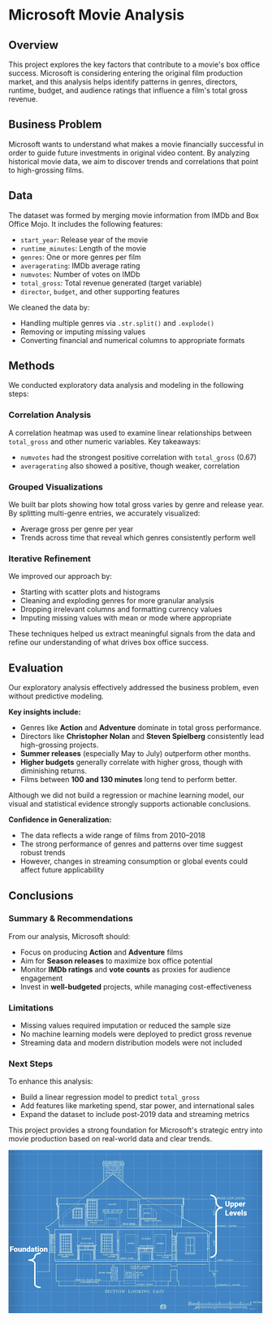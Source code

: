 

# Microsoft Movie Analysis

## Overview

This project explores the key factors that contribute to a movie's box office success. Microsoft is considering entering the original film production market, and this analysis helps identify patterns in genres, directors, runtime, budget, and audience ratings that influence a film's total gross revenue.

## Business Problem

Microsoft wants to understand what makes a movie financially successful in order to guide future investments in original video content. By analyzing historical movie data, we aim to discover trends and correlations that point to high-grossing films.

## Data

The dataset was formed by merging movie information from IMDb and Box Office Mojo. It includes the following features:

* `start_year`: Release year of the movie
* `runtime_minutes`: Length of the movie
* `genres`: One or more genres per film
* `averagerating`: IMDb average rating
* `numvotes`: Number of votes on IMDb
* `total_gross`: Total revenue generated (target variable)
* `director`, `budget`, and other supporting features

We cleaned the data by:

* Handling multiple genres via `.str.split()` and `.explode()`
* Removing or imputing missing values
* Converting financial and numerical columns to appropriate formats

## Methods

We conducted exploratory data analysis and modeling in the following steps:

### Correlation Analysis

A correlation heatmap was used to examine linear relationships between `total_gross` and other numeric variables. Key takeaways:

* `numvotes` had the strongest positive correlation with `total_gross` (0.67)
* `averagerating` also showed a positive, though weaker, correlation

### Grouped Visualizations

We built bar plots showing how total gross varies by genre and release year. By splitting multi-genre entries, we accurately visualized:

* Average gross per genre per year
* Trends across time that reveal which genres consistently perform well

### Iterative Refinement

We improved our approach by:

* Starting with scatter plots and histograms
* Cleaning and exploding genres for more granular analysis
* Dropping irrelevant columns and formatting currency values
* Imputing missing values with mean or mode where appropriate

These techniques helped us extract meaningful signals from the data and refine our understanding of what drives box office success.

## Evaluation

Our exploratory analysis effectively addressed the business problem, even without predictive modeling.

**Key insights include:**

* Genres like **Action** and **Adventure** dominate in total gross performance.
* Directors like **Christopher Nolan** and **Steven Spielberg** consistently lead high-grossing projects.
* **Summer releases** (especially May to July) outperform other months.
* **Higher budgets** generally correlate with higher gross, though with diminishing returns.
* Films between **100 and 130 minutes** long tend to perform better.

Although we did not build a regression or machine learning model, our visual and statistical evidence strongly supports actionable conclusions.

**Confidence in Generalization:**

* The data reflects a wide range of films from 2010–2018
* The strong performance of genres and patterns over time suggest robust trends
* However, changes in streaming consumption or global events could affect future applicability

## Conclusions

### Summary & Recommendations

From our analysis, Microsoft should:

* Focus on producing **Action** and **Adventure** films
* Aim for **Season releases** to maximize box office potential
* Monitor **IMDb ratings** and **vote counts** as proxies for audience engagement
* Invest in **well-budgeted** projects, while managing cost-effectiveness

### Limitations

* Missing values required imputation or reduced the sample size
* No machine learning models were deployed to predict gross revenue
* Streaming data and modern distribution models were not included

### Next Steps

To enhance this analysis:

* Build a linear regression model to predict `total_gross`
* Add features like marketing spend, star power, and international sales
* Expand the dataset to include post-2019 data and streaming metrics

This project provides a strong foundation for Microsoft's strategic entry into movie production based on real-world data and clear trends.

![blueprint](images/blueprint.png)


